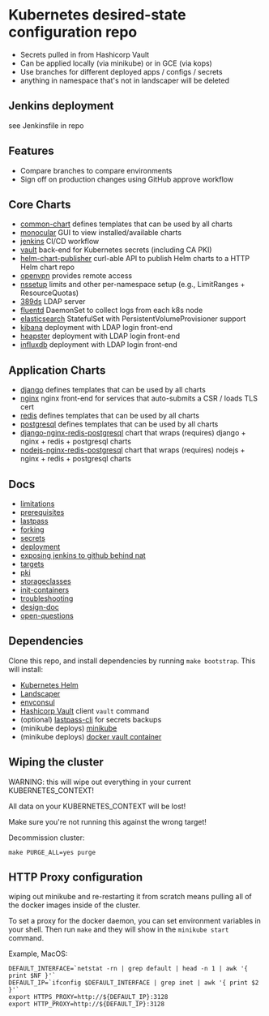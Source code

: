 # Kubernetes desired-state configuration repo

- Secrets pulled in from Hashicorp Vault
- Can be applied locally (via minikube) or in GCE (via kops)
- Use branches for different deployed apps / configs / secrets
- anything in namespace that's not in landscaper will be deleted

## Jenkins deployment
see Jenkinsfile in repo

## Features
 - Compare branches to compare environments
 - Sign off on production changes using GitHub approve workflow

## Core Charts
 - [common-chart](https://github.com/shaneramey/common-chart)
    defines templates that can be used by all charts
 - [monocular](https://github.com/shaneramey/helm-charts/tree/master/monocular)
    GUI to view installed/available charts
 - [jenkins](https://github.com/shaneramey/helm-charts/tree/master/jenkins)
    CI/CD workflow
 - [vault](https://github.com/shaneramey/helm-charts/tree/master/vault)
    back-end for Kubernetes secrets (including CA PKI)
 - [helm-chart-publisher](https://github.com/shaneramey/helm-charts/tree/master/helm-chart-publisher)
    curl-able API to publish Helm charts to a HTTP Helm chart repo
 - [openvpn](https://github.com/shaneramey/helm-charts/tree/master/openvpn)
    provides remote access
 - [nssetup](https://github.com/shaneramey/helm-charts/tree/master/nssetup)
    limits and other per-namespace setup (e.g., LimitRanges + ResourceQuotas)
 - [389ds](https://github.com/shaneramey/helm-charts/tree/master/389ds)
    LDAP server
 - [fluentd](https://github.com/shaneramey/helm-charts/tree/master/fluentd)
    DaemonSet to collect logs from each k8s node
 - [elasticsearch](https://github.com/shaneramey/helm-charts/tree/master/elasticsearch)
    StatefulSet with PersistentVolumeProvisioner support
 - [kibana](https://github.com/shaneramey/helm-charts/tree/master/kibana)
    deployment with LDAP login front-end
 - [heapster](https://github.com/shaneramey/helm-charts/tree/master/heapster)
    deployment with LDAP login front-end
 - [influxdb](https://github.com/shaneramey/helm-charts/tree/master/influxdb)
    deployment with LDAP login front-end

## Application Charts
 - [django](https://github.com/shaneramey/helm-charts/tree/master/django)
    defines templates that can be used by all charts
 - [nginx](https://github.com/shaneramey/helm-charts/tree/master/nginx)
    nginx front-end for services that auto-submits a CSR / loads TLS cert
 - [redis](https://github.com/shaneramey/helm-charts/tree/master/redis)
    defines templates that can be used by all charts
 - [postgresql](https://github.com/shaneramey/helm-charts/tree/master/postgresql)
    defines templates that can be used by all charts
 - [django-nginx-redis-postgresql](https://github.com/shaneramey/helm-charts/tree/master/django-nginx-redis-postgresql)
    chart that wraps (requires) django + nginx + redis + postgresql charts
 - [nodejs-nginx-redis-postgresql](https://github.com/shaneramey/helm-charts/tree/master/nodejs-nginx-redis-postgresql)
    chart that wraps (requires) nodejs + nginx + redis + postgresql charts

## Docs
 - [limitations](docs/limitations.md)
 - [prerequisites](docs/prerequisites.md)
 - [lastpass](docs/lastpass.md)
 - [forking](docs/forking.md)
 - [secrets](docs/secrets.md)
 - [deployment](docs/deployment.md)
 - [exposing jenkins to github behind nat](docs/exposing-jenkins-behind-nat.md)
 - [targets](docs/targets.md)
 - [pki](docs/pki.md)
 - [storageclasses](docs/storageclasses.md)
 - [init-containers](docs/init-containers.md)
 - [troubleshooting](docs/troubleshooting.md)
 - [design-doc](docs/design-doc.md)
 - [open-questions](docs/open-questions.md)

## Dependencies
Clone this repo, and install dependencies by running `make bootstrap`. This will install:
- [Kubernetes Helm](https://github.com/kubernetes/helm)
- [Landscaper](https://github.com/Eneco/landscaper)
- [envconsul](https://github.com/hashicorp/envconsul)
- [Hashicorp Vault](https://www.vaultproject.io) client `vault` command
- (optional) [lastpass-cli](https://github.com/lastpass/lastpass-cli) for secrets backups
- (minikube deploys) [minikube](https://github.com/kubernetes/minikube)
- (minikube deploys) [docker vault container](https://hub.docker.com/_/vault/)

## Wiping the cluster
WARNING: this will wipe out everything in your current KUBERNETES_CONTEXT! 

All data on your KUBERNETES_CONTEXT will be lost!

Make sure you're not running this against the wrong target!

Decommission cluster:
```
make PURGE_ALL=yes purge
```

## HTTP Proxy configuration
wiping out minikube and re-restarting it from scratch means pulling all of the docker images inside of the cluster.

To set a proxy for the docker daemon, you can set environment variables in your shell. Then run `make` and they will show in the `minikube start` command.

Example, MacOS:
```
DEFAULT_INTERFACE=`netstat -rn | grep default | head -n 1 | awk '{ print $NF }'`
DEFAULT_IP=`ifconfig $DEFAULT_INTERFACE | grep inet | awk '{ print $2 }'`
export HTTPS_PROXY=http://${DEFAULT_IP}:3128
export HTTP_PROXY=http://${DEFAULT_IP}:3128
```
